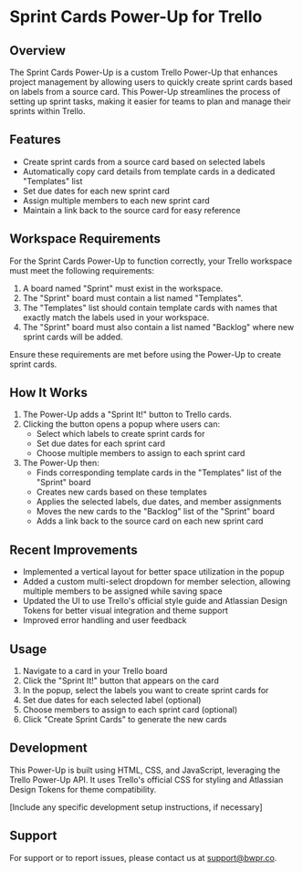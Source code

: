 # Sprint Cards Power-Up for Trello

## Overview

The Sprint Cards Power-Up is a custom Trello Power-Up that enhances project management by allowing users to quickly create sprint cards based on labels from a source card. This Power-Up streamlines the process of setting up sprint tasks, making it easier for teams to plan and manage their sprints within Trello.

## Features

- Create sprint cards from a source card based on selected labels
- Automatically copy card details from template cards in a dedicated "Templates" list
- Set due dates for each new sprint card
- Assign multiple members to each new sprint card
- Maintain a link back to the source card for easy reference

## Workspace Requirements

For the Sprint Cards Power-Up to function correctly, your Trello workspace must meet the following requirements:

1. A board named "Sprint" must exist in the workspace.
2. The "Sprint" board must contain a list named "Templates".
3. The "Templates" list should contain template cards with names that exactly match the labels used in your workspace.
4. The "Sprint" board must also contain a list named "Backlog" where new sprint cards will be added.

Ensure these requirements are met before using the Power-Up to create sprint cards.

## How It Works

1. The Power-Up adds a "Sprint It!" button to Trello cards.
2. Clicking the button opens a popup where users can:
   - Select which labels to create sprint cards for
   - Set due dates for each sprint card
   - Choose multiple members to assign to each sprint card
3. The Power-Up then:
   - Finds corresponding template cards in the "Templates" list of the "Sprint" board
   - Creates new cards based on these templates
   - Applies the selected labels, due dates, and member assignments
   - Moves the new cards to the "Backlog" list of the "Sprint" board
   - Adds a link back to the source card on each new sprint card

## Recent Improvements

- Implemented a vertical layout for better space utilization in the popup
- Added a custom multi-select dropdown for member selection, allowing multiple members to be assigned while saving space
- Updated the UI to use Trello's official style guide and Atlassian Design Tokens for better visual integration and theme support
- Improved error handling and user feedback

## Usage

1. Navigate to a card in your Trello board
2. Click the "Sprint It!" button that appears on the card
3. In the popup, select the labels you want to create sprint cards for
4. Set due dates for each selected label (optional)
5. Choose members to assign to each sprint card (optional)
6. Click "Create Sprint Cards" to generate the new cards

## Development

This Power-Up is built using HTML, CSS, and JavaScript, leveraging the Trello Power-Up API. It uses Trello's official CSS for styling and Atlassian Design Tokens for theme compatibility.

[Include any specific development setup instructions, if necessary]

## Support

For support or to report issues, please contact us at support@bwpr.co.
